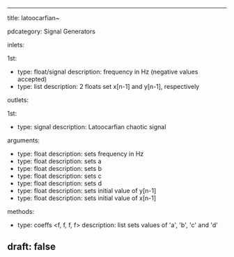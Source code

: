 --- 


title: latoocarfian~

pdcategory: Signal Generators

inlets:

  1st:
  - type: float/signal
    description: frequency in Hz (negative values accepted)
  - type: list
    description: 2 floats set x[n-1] and y[n-1], respectively

outlets:

  1st:
  - type: signal
    description: Latoocarfian chaotic signal

arguments:
  - type: float
    description: sets frequency in Hz
  - type: float
    description: sets a
  - type: float
    description: sets b
  - type: float
    description: sets c
  - type: float
    description: sets d
  - type: float
    description: sets initial value of y[n-1]
  - type: float
    description: sets initial value of x[n-1]

methods:
  - type: coeffs <f, f, f, f>
    description: list sets values of 'a', 'b', 'c' and 'd'



draft: false
---